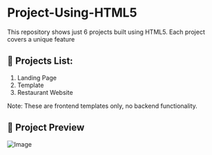 # Project-Using-HTML5
This repository shows just 6 projects built using HTML5. 
Each project covers a unique feature

## 📁 Projects List:
1. Landing Page
2. Template
3. Restaurant Website

Note: These are frontend templates only, no backend functionality.

## 🎨 Project Preview  
![Image](https://github.com/user-attachments/assets/6d97f449-90fa-49fd-bdaf-99a0c5335b57)
